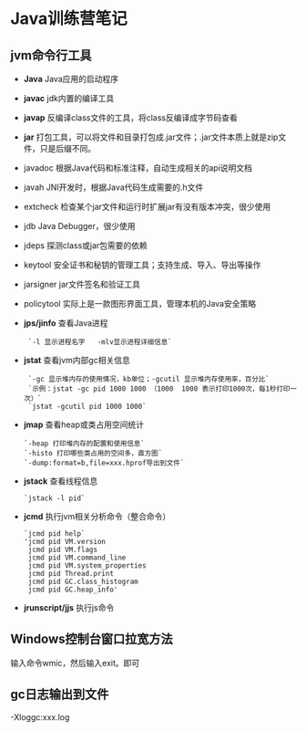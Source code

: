 # Java训练营笔记
## jvm命令行工具
- **Java**  Java应用的启动程序
- **javac** jdk内置的编译工具
- **javap** 反编译class文件的工具，将class反编译成字节码查看
- **jar** 打包工具，可以将文件和目录打包成.jar文件；.jar文件本质上就是zip文件，只是后缀不同。
- javadoc 根据Java代码和标准注释，自动生成相关的api说明文档
- javah JNI开发时，根据Java代码生成需要的.h文件
- extcheck  检查某个jar文件和运行时扩展jar有没有版本冲突，很少使用
- jdb Java Debugger，很少使用
- jdeps 探测class或jar包需要的依赖
- keytool 安全证书和秘钥的管理工具；支持生成、导入、导出等操作
- jarsigner jar文件签名和验证工具
- policytool  实际上是一款图形界面工具，管理本机的Java安全策略

- **jps/jinfo** 查看Java进程
       
       `-l 显示进程名字   -mlv显示进程详细信息`
- **jstat** 查看jvm内部gc相关信息

       `-gc 显示堆内存的使用情况，kb单位；-gcutil 显示堆内存使用率，百分比`
       `示例：jstat -gc pid 1000 1000 （1000  1000 表示打印1000次，每1秒打印一次）`
       `jstat -gcutil pid 1000 1000`
- **jmap**  查看heap或类占用空间统计

      `-heap 打印堆内存的配置和使用信息`
      `-histo 打印哪些类占用的空间多，直方图`
      `-dump:format=b,file=xxx.hprof导出到文件`
- **jstack**  查看线程信息

      `jstack -l pid`
- **jcmd**  执行jvm相关分析命令（整合命令）

      `jcmd pid help`
      'jcmd pid VM.version
       jcmd pid VM.flags
       jcmd pid VM.command_line
       jcmd pid VM.system_properties
       jcmd pid Thread.print
       jcmd pid GC.class_histogram
       jcmd pid GC.heap_info'
- **jrunscript/jjs**  执行js命令



## Windows控制台窗口拉宽方法
输入命令wmic，然后输入exit。即可

## gc日志输出到文件
-Xloggc:xxx.log

